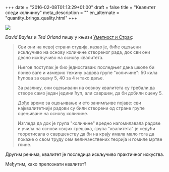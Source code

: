 +++
date = "2016-02-08T01:13:29+01:00"
draft = false
title = "Квалитет следи количину"
meta_description = ""
en_alternate = "quantity_brings_quality.html"
+++

<p class="illustration"><img src="/assets/img/wall-relief-64965_640.jpg"/></p>

*David Bayles* и *Ted Orland* пишу у књизи [Уметност и Страх](http://www.amazon.com/Art-Fear-Observations-Rewards-Artmaking/dp/0961454733):

> Сви они на левој страни студија, казао је, биће оцењени искључиво на основу количине створеног рада, док сви они десно искључиво на основу квалитета.
>
> Његов поступак је био једноставан: последњег дана школе би понео ваге и измерио тежину радова групе "количине": 50 кила ћупова за оцену 5, 40 за 4 и тако даље.
>
> За разлику, они оцењивани на освноу квалитета су требали да створе само један једини ћуп, али савршен, да би добили оцену 5.
>
> Дође време за оцењивање и ето занимљиве појаве: сви најквалитетнији радови су били створени од стране групе оцењиване на основу количине.
>
> Изгледа да док је група "количине" вредно нагомилавала радове и учила на основи својих грешака, група "квалитета" је седући теоретисала о савршенству да би на крају имала мало тога да покаже о свом труду сем величанствених теорија и гомиле мртве глине.

Другим речима, квалитет је последица искључиво практичног искуства.

Међутим, како препознати квалитет?

[comment]: # (dodati link ka prici oko knjige I know it when i see it)